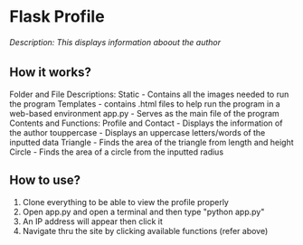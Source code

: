 # Flask Profile
###### Description: This displays information aboout the author   

## How it works?
Folder and File Descriptions:
  Static - Contains all the images needed to run the program 
  Templates - contains .html files to help run the program in a web-based environment
  app.py - Serves as the main file of the program 
Contents and Functions:
  Profile and Contact - Displays the information of the author
  touppercase - Displays an uppercase letters/words of the inputted data
  Triangle - Finds the area of the triangle from length and height
  Circle - Finds the area of a circle from the inputted radius

## How to use?
1. Clone everything to be able to view the profile properly
2. Open app.py and open a terminal and then type "python app.py"
3. An IP address will appear then click it
4. Navigate thru the site by clicking available functions (refer above) 
